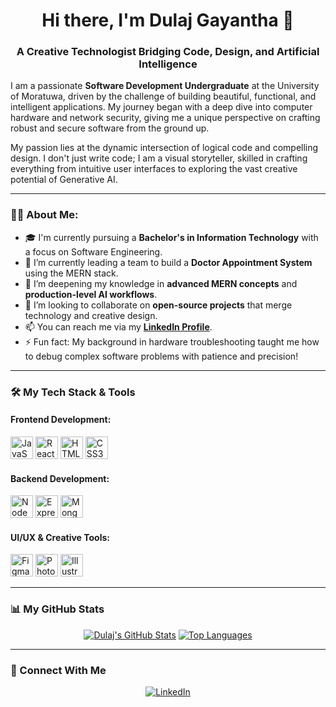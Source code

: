 <div align="center">

# Hi there, I'm Dulaj Gayantha 👋

### A Creative Technologist Bridging Code, Design, and Artificial Intelligence

</div>

I am a passionate **Software Development Undergraduate** at the University of Moratuwa, driven by the challenge of building beautiful, functional, and intelligent applications. My journey began with a deep dive into computer hardware and network security, giving me a unique perspective on crafting robust and secure software from the ground up.

My passion lies at the dynamic intersection of logical code and compelling design. I don't just write code; I am a visual storyteller, skilled in crafting everything from intuitive user interfaces to exploring the vast creative potential of Generative AI.

---

### 👨‍💻 About Me:

- 🎓 I'm currently pursuing a **Bachelor's in Information Technology** with a focus on Software Engineering.
- 🔭 I’m currently leading a team to build a **Doctor Appointment System** using the MERN stack.
- 🌱 I’m deepening my knowledge in **advanced MERN concepts** and **production-level AI workflows**.
- 🤝 I’m looking to collaborate on **open-source projects** that merge technology and creative design.
- 📫 You can reach me via my **[LinkedIn Profile](https://www.linkedin.com/in/dulaj-gayantha-509ab61b5)**.
- ⚡ Fun fact: My background in hardware troubleshooting taught me how to debug complex software problems with patience and precision!

---

### 🛠️ My Tech Stack & Tools

#### Frontend Development:
<p align="left">
  <a href="https://developer.mozilla.org/en-US/docs/Web/JavaScript" target="_blank" rel="noreferrer"><img src="https://raw.githubusercontent.com/danielcranney/readme-generator/main/public/icons/skills/javascript-colored.svg" width="36" height="36" alt="JavaScript" /></a>
  <a href="https://reactjs.org/" target="_blank" rel="noreferrer"><img src="https://raw.githubusercontent.com/danielcranney/readme-generator/main/public/icons/skills/react-colored.svg" width="36" height="36" alt="React" /></a>
  <a href="https://www.w3.org/TR/html5/" target="_blank" rel="noreferrer"><img src="https://raw.githubusercontent.com/danielcranney/readme-generator/main/public/icons/skills/html5-colored.svg" width="36" height="36" alt="HTML5" /></a>
  <a href="https://www.w3.org/TR/CSS/" target="_blank" rel="noreferrer"><img src="https://raw.githubusercontent.com/danielcranney/readme-generator/main/public/icons/skills/css3-colored.svg" width="36" height="36" alt="CSS3" /></a>
</p>

#### Backend Development:
<p align="left">
  <a href="https://nodejs.org/en/" target="_blank" rel="noreferrer"><img src="https://raw.githubusercontent.com/danielcranney/readme-generator/main/public/icons/skills/nodejs-colored.svg" width="36" height="36" alt="NodeJS" /></a>
  <a href="https://expressjs.com/" target="_blank" rel="noreferrer"><img src="https://raw.githubusercontent.com/danielcranney/readme-generator/main/public/icons/skills/express-colored.svg" width="36" height="36" alt="Express" /></a>
  <a href="https://www.mongodb.com/" target="_blank" rel="noreferrer"><img src="https://raw.githubusercontent.com/danielcranney/readme-generator/main/public/icons/skills/mongodb-colored.svg" width="36" height="36" alt="MongoDB" /></a>
</p>

#### UI/UX & Creative Tools:
<p align="left">
  <a href="https://www.figma.com/" target="_blank" rel="noreferrer"><img src="https://raw.githubusercontent.com/danielcranney/readme-generator/main/public/icons/skills/figma-colored.svg" width="36" height="36" alt="Figma" /></a>
  <a href="https://www.adobe.com/products/photoshop.html" target="_blank" rel="noreferrer"><img src="https://raw.githubusercontent.com/danielcranney/readme-generator/main/public/icons/skills/photoshop-colored.svg" width="36" height="36" alt="Photoshop" /></a>
  <a href="https://www.adobe.com/products/illustrator.html" target="_blank" rel="noreferrer"><img src="https://raw.githubusercontent.com/danielcranney/readme-generator/main/public/icons/skills/illustrator-colored.svg" width="36" height="36" alt="Illustrator" /></a>
</p>

---

### 📊 My GitHub Stats

<div align="center">

[![Dulaj's GitHub Stats](https://github-readme-stats.vercel.app/api?username=dulajgayantha&show_icons=true&theme=radical&hide_border=true&include_all_commits=true&count_private=true)](https://github.com/anuraghazra/github-readme-stats)
[![Top Languages](https://github-readme-stats.vercel.app/api/top-langs/?username=dulajgayantha&layout=compact&theme=radical&hide_border=true&include_all_commits=true&count_private=true)](https://github.com/anuraghazra/github-readme-stats)

</div>

---

### 🤝 Connect With Me

<p align="center">
  <a href="https://www.linkedin.com/in/dulaj-gayantha-509ab61b5" target="_blank">
    <img src="https://img.shields.io/badge/LinkedIn-0077B5?style=for-the-badge&logo=linkedin&logoColor=white" alt="LinkedIn">
  </a>
</p>
